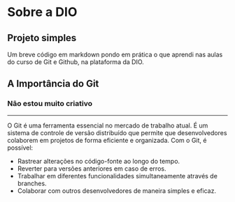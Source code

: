 # Sobre a DIO
## Projeto simples

  Um breve código em markdown pondo em prática o que aprendi nas aulas do curso de Git e Github, na plataforma da DIO.
  


## A Importância do Git

### Não estou muito criativo
-------------------------------------------------------------------------------

O Git é uma ferramenta essencial no mercado de trabalho atual. É um sistema de controle de versão distribuído que permite que desenvolvedores colaborem em projetos de forma eficiente e organizada. Com o Git, é possível:

- Rastrear alterações no código-fonte ao longo do tempo.
- Reverter para versões anteriores em caso de erros.
- Trabalhar em diferentes funcionalidades simultaneamente através de branches.
- Colaborar com outros desenvolvedores de maneira simples e eficaz.
